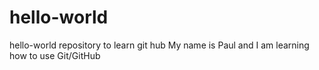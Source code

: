# hello-world
hello-world repository to learn git hub
My name is Paul and I am learning how to use Git/GitHub

